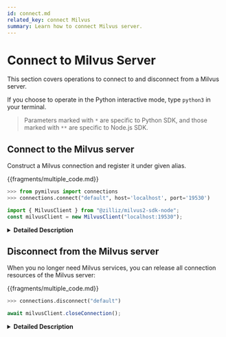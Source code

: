 ```yaml
---
id: connect.md
related_key: connect Milvus
summary: Learn how to connect Milvus server.
---
```


# Connect to Milvus Server

This section covers operations to connect to and disconnect from a Milvus server.

If you choose to operate in the Python interactive mode, type `python3` in your terminal.

> Parameters marked with `*` are specific to Python SDK, and those marked with `**` are specific to Node.js SDK.


## Connect to the Milvus server

Construct a Milvus connection and register it under given alias.

{{fragments/multiple_code.md}}

```python
>>> from pymilvus import connections
>>> connections.connect("default", host='localhost', port='19530')
```

```javascript
import { MilvusClient } from "@zilliz/milvus2-sdk-node";
const milvusClient = new MilvusClient("localhost:19530");
```

<details>
  <summary><b>Detailed Description</b></summary>
<table class="params">
	<thead>
	<tr>
		<th>Parameter</td>
		<th>Description</th>
		<th>Note</th>
	</tr>
	</thead>
	<tbody>
	<tr>
		<td>alias*</td>
		<td>Alias for the Milvus server</td>
    <td>Data type: String<br/>Mandatory</td>
	</tr>
	<tr>
		<td>host*</td>
		<td>IP address of the Milvus server</td>
		<td>Mandatory</td>
	</tr>
	<tr>
		<td>port*</td>
		<td>Port of the Milvus server</td>
		<td>Mandatory</td>
	</tr>
    <tr>
		<td>address**</td>
		<td>Address of the Milvus server.</td>
		<td><code>"server_IP:server_port"</code><br/>Mandatory</td>
	</tr>
	</tbody>
</table>
</details>

## Disconnect from the Milvus server

When you no longer need Milvus services, you can release all connection resources of the Milvus server:

{{fragments/multiple_code.md}}

```python
>>> connections.disconnect("default")
```


```javascript
await milvusClient.closeConnection();
```

<details>
  <summary><b>Detailed Description</b></summary>
<table class="params">
	<thead>
	<tr>
		<th>Parameter</td>
		<th>Description</th>
		<th>Note</th>
	</tr>
	</thead>
	<tbody>
	<tr>
		<td>alias*</td>
		<td>Alias for the Milvus server</td>
		<td>Data type: String<br/>Mandatory</td>
	</tr>
	</tbody>
</table>
</details>

